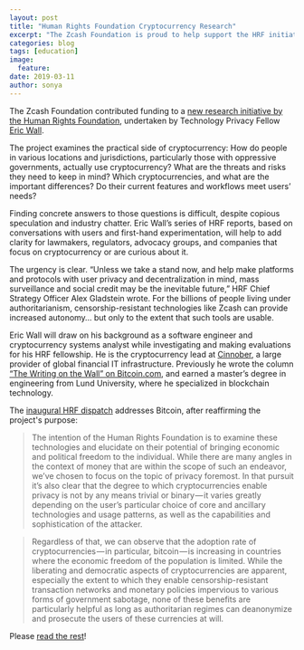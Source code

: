 ```yaml
---
layout: post
title: "Human Rights Foundation Cryptocurrency Research"
excerpt: "The Zcash Foundation is proud to help support the HRF initiative."
categories: blog
tags: [education]
image:
  feature: 
date: 2019-03-11
author: sonya
---
```


The Zcash Foundation contributed funding to a [new research initiative by the Human Rights Foundation](https://medium.com/human-rights-foundation-hrf/privacy-and-cryptocurrency-part-i-how-private-is-bitcoin-e3a4071f8fff), undertaken by Technology Privacy Fellow [Eric Wall](https://twitter.com/ercwl).

The project examines the practical side of cryptocurrency: How do people in various locations and jurisdictions, particularly those with oppressive governments, actually use cryptocurrency? What are the threats and risks they need to keep in mind? Which cryptocurrencies, and what are the important differences? Do their current features and workflows meet users’ needs?

Finding concrete answers to those questions is difficult, despite copious speculation and industry chatter. Eric Wall’s series of HRF reports, based on conversations with users and first-hand experimentation, will help to add clarity for lawmakers, regulators, advocacy groups, and companies that focus on cryptocurrency or are curious about it.

The urgency is clear. “Unless we take a stand now, and help make platforms and protocols with user privacy and decentralization in mind, mass surveillance and social credit may be the inevitable future,” HRF Chief Strategy Officer Alex Gladstein wrote. For the billions of people living under authoritarianism, censorship-resistant technologies like Zcash can provide increased autonomy… but only to the extent that such tools are usable.

Eric Wall will draw on his background as a software engineer and cryptocurrency systems analyst while investigating and making evaluations for his HRF fellowship. He is the cryptocurrency lead at [Cinnober](https://www.cinnober.com/), a large provider of global financial IT infrastructure. Previously he wrote the column [“The Writing on the Wall” on Bitcoin.com](https://news.bitcoin.com/author/ericwall/), and earned a master’s degree in engineering from Lund University, where he specialized in blockchain technology.

The [inaugural HRF dispatch](https://medium.com/human-rights-foundation-hrf/privacy-and-cryptocurrency-part-i-how-private-is-bitcoin-e3a4071f8fff) addresses Bitcoin, after reaffirming the project's purpose:

> The intention of the Human Rights Foundation is to examine these technologies and elucidate on their potential of bringing economic and political freedom to the individual. While there are many angles in the context of money that are within the scope of such an endeavor, we’ve chosen to focus on the topic of privacy foremost. In that pursuit it’s also clear that the degree to which cryptocurrencies enable privacy is not by any means trivial or binary — it varies greatly depending on the user’s particular choice of core and ancillary technologies and usage patterns, as well as the capabilities and sophistication of the attacker.

> Regardless of that, we can observe that the adoption rate of cryptocurrencies — in particular, bitcoin — is increasing in countries where the economic freedom of the population is limited. While the liberating and democratic aspects of cryptocurrencies are apparent, especially the extent to which they enable censorship-resistant transaction networks and monetary policies impervious to various forms of government sabotage, none of these benefits are particularly helpful as long as authoritarian regimes can deanonymize and prosecute the users of these currencies at will.

Please [read the rest](https://medium.com/human-rights-foundation-hrf/privacy-and-cryptocurrency-part-i-how-private-is-bitcoin-e3a4071f8fff)!

